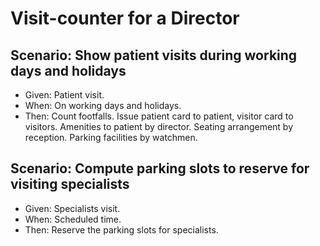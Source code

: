 # Visit-counter for a Director

## Scenario: Show patient visits during working days and holidays

- Given: Patient visit.
- When: On working days and holidays.
- Then: Count footfalls.
          Issue patient card to patient, visitor card to visitors.
          Amenities to patient by director.
          Seating arrangement by reception.
          Parking facilities by watchmen.
          
## Scenario: Compute parking slots to reserve for visiting specialists

  - Given: Specialists visit.
  - When: Scheduled time.
  - Then: Reserve the parking slots for specialists.
